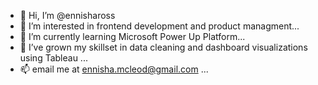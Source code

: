 - 👋 Hi, I’m @ennishaross
- 👀 I’m interested in frontend development and product managment...
- 🌱 I’m currently learning Microsoft Power Up Platform...
- 💞️ I’ve grown my skillset in data cleaning and dashboard visualizations using Tableau ...
- 📫 email me at ennisha.mcleod@gmail.com ...

<!---
ennishamcleod/ennishamcleod is a ✨ special ✨ repository because its `README.md` (this file) appears on your GitHub profile.
You can click the Preview link to take a look at your changes.
--->
